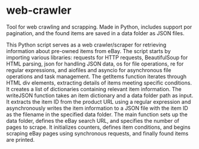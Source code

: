 # web-crawler
Tool for web crawling and scrapping. Made in Python, includes support por pagination, and the found items are saved in a data folder as JSON files.

This Python script serves as a web crawler/scraper for retrieving information about pre-owned items from eBay.
The script starts by importing various libraries: requests for HTTP requests, BeautifulSoup for HTML parsing, json for handling JSON data, os for file operations, re for regular expressions, and aiofiles and asyncio for asynchronous file operations and task management.
The getItems function iterates through HTML div elements, extracting details of items meeting specific conditions. It creates a list of dictionaries containing relevant item information.
The writeJSON function takes an item dictionary and a data folder path as input. It extracts the item ID from the product URL using a regular expression and asynchronously writes the item information to a JSON file with the item ID as the filename in the specified data folder.
The main function sets up the data folder, defines the eBay search URL, and specifies the number of pages to scrape. It initializes counters, defines item conditions, and begins scraping eBay pages using synchronous requests, and finally found items are printed.
